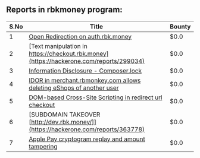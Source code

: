 ## Reports in rbkmoney program:
| S.No | Title | Bounty |
| ---- | ----- | ------ |
| 1 | [Open Redirection on auth.rbk.money](https://hackerone.com/reports/295865) | $0.0 |
| 2 | [Text manipulation in https://checkout.rbk.money](https://hackerone.com/reports/299034) | $0.0 |
| 3 | [Information Disclosure - Composer.lock](https://hackerone.com/reports/294568) | $0.0 |
| 4 | [IDOR in merchant.rbmonkey.com allows deleting eShops of another user](https://hackerone.com/reports/281296) | $0.0 |
| 5 | [DOM-based Cross-Site Scripting in redirect url checkout](https://hackerone.com/reports/299924) | $0.0 |
| 6 | [SUBDOMAIN TAKEOVER [http://dev.rbk.money/]](https://hackerone.com/reports/363778) | $0.0 |
| 7 | [Apple Pay cryptogram replay and amount tampering](https://hackerone.com/reports/996540) | $0.0 |